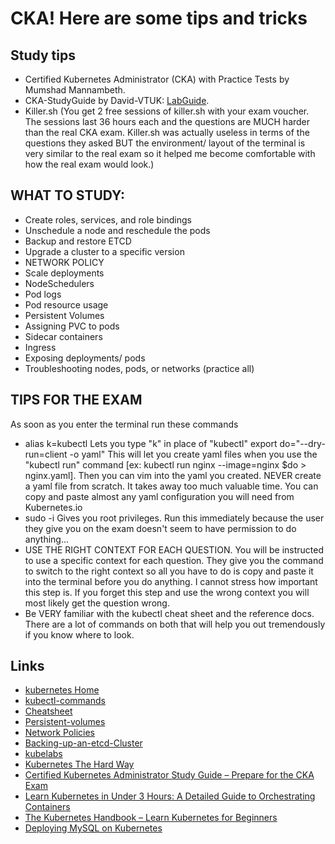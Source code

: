 # CKA! Here are some tips and tricks

## Study tips
- Certified Kubernetes Administrator (CKA) with Practice Tests by Mumshad Mannambeth.
- CKA-StudyGuide by David-VTUK: [LabGuide](https://github.com/David-VTUK/CKA-StudyGuide/tree/master/LabGuide).
- Killer.sh (You get 2 free sessions of killer.sh with your exam voucher. The sessions last 36 hours each and the questions are MUCH harder than the real CKA exam. Killer.sh was actually useless in terms of the questions they asked BUT the environment/ layout of the terminal is very similar to the real exam so it helped me become comfortable with how the real exam would look.)

## WHAT TO STUDY:
- Create roles, services, and role bindings
- Unschedule a node and reschedule the pods
- Backup and restore ETCD
- Upgrade a cluster to a specific version
- NETWORK POLICY
- Scale deployments
- NodeSchedulers
- Pod logs
- Pod resource usage
- Persistent Volumes
- Assigning PVC to pods
- Sidecar containers
- Ingress
- Exposing deployments/ pods
- Troubleshooting nodes, pods, or networks (practice all)

## TIPS FOR THE EXAM
As soon as you enter the terminal run these commands
- alias k=kubectl Lets you type "k" in place of "kubectl"
export do="--dry-run=client -o yaml" This will let you create yaml files when you use the "kubectl run" command [ex: kubectl run nginx --image=nginx $do > nginx.yaml]. Then you can vim into the yaml you created. NEVER create a yaml file from scratch. It takes away too much valuable time. You can copy and paste almost any yaml configuration you will need from Kubernetes.io
- sudo -i Gives you root privileges. Run this immediately because the user they give you on the exam doesn't seem to have permission to do anything...
- USE THE RIGHT CONTEXT FOR EACH QUESTION. You will be instructed to use a specific context for each question. They give you the command to switch to the right context so all you have to do is copy and paste it into the terminal before you do anything. I cannot stress how important this step is. If you forget this step and use the wrong context you will most likely get the question wrong.
- Be VERY familiar with the kubectl cheat sheet and the reference docs. There are a lot of commands on both that will help you out tremendously if you know where to look.

## Links
- [kubernetes Home](https://kubernetes.io/docs/home/)
- [kubectl-commands](https://kubernetes.io/docs/reference/generated/kubectl/kubectl-commands)
- [Cheatsheet](https://kubernetes.io/docs/reference/kubectl/cheatsheet/)
- [Persistent-volumes](https://kubernetes.io/docs/concepts/storage/persistent-volumes/#persistent-volumes)
- [Network Policies](https://kubernetes.io/docs/concepts/services-networking/network-policies/)
- [Backing-up-an-etcd-Cluster](https://kubernetes.io/docs/tasks/administer-cluster/configure-upgrade-etcd/#backing-up-an-etcd-cluster)
- [kubelabs](https://collabnix.github.io/kubelabs/)
- [Kubernetes The Hard Way](https://github.com/kelseyhightower/Kubernetes-The-Hard-Way) 
- [Certified Kubernetes Administrator Study Guide – Prepare for the CKA Exam](https://www.freecodecamp.org/news/certified-kubernetes-administrator-study-guide-cka/)
- [Learn Kubernetes in Under 3 Hours: A Detailed Guide to Orchestrating Containers](https://www.freecodecamp.org/news/learn-kubernetes-in-under-3-hours-a-detailed-guide-to-orchestrating-containers-114ff420e882/)
- [The Kubernetes Handbook – Learn Kubernetes for Beginners](https://www.freecodecamp.org/news/the-kubernetes-handbook/)
- [Deploying MySQL on Kubernetes](https://medium.com/@midejoseph24/deploying-mysql-on-kubernetes-16758a42a746)
